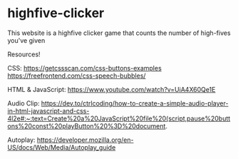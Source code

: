 # highfive-clicker
This website is a highfive clicker game that counts the number of high-fives you've given


Resources!

CSS:
https://getcssscan.com/css-buttons-examples
https://freefrontend.com/css-speech-bubbles/


HTML & JavaScript:
https://www.youtube.com/watch?v=UiA4X60Qe1E

Audio Clip:
https://dev.to/ctrlcoding/how-to-create-a-simple-audio-player-in-html-javascript-and-css-4l2e#:~:text=Create%20a%20JavaScript%20file%20(script,pause%20buttons%20const%20playButton%20%3D%20document.

Autoplay:
https://developer.mozilla.org/en-US/docs/Web/Media/Autoplay_guide

